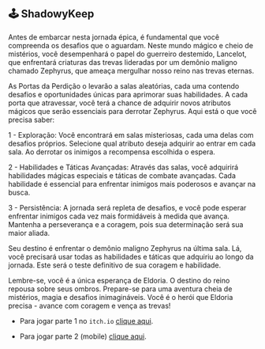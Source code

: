 ## 🕹️ ShadowyKeep

Antes de embarcar nesta jornada épica, é fundamental que você compreenda os desafios que o aguardam. Neste mundo mágico e cheio de mistérios, você desempenhará o papel do guerreiro destemido, Lancelot, que enfrentará criaturas das trevas lideradas por um demônio maligno chamado Zephyrus, que ameaça mergulhar nosso reino nas trevas eternas.

As Portas da Perdição o levarão a salas aleatórias, cada uma contendo desafios e oportunidades únicas para aprimorar suas habilidades. A cada porta que atravessar, você terá a chance de adquirir novos atributos mágicos que serão essenciais para derrotar Zephyrus. Aqui está o que você precisa saber:

1 - Exploração: Você encontrará em salas misteriosas, cada uma delas com desafios próprios. Selecione qual atributo deseja adquirir ao entrar em cada sala. Ao derrotar os inimigos a recompensa escolhida o espera.

2 - Habilidades e Táticas Avançadas: Através das salas, você adquirirá habilidades mágicas especiais e táticas de combate avançadas. Cada habilidade é essencial para enfrentar inimigos mais poderosos e avançar na busca.

3 - Persistência: A jornada será repleta de desafios, e você pode esperar enfrentar inimigos cada vez mais formidáveis à medida que avança. Mantenha a perseverança e a coragem, pois sua determinação será sua maior aliada.

Seu destino é enfrentar o demônio maligno Zephyrus na última sala. Lá, você precisará usar todas as habilidades e táticas que adquiriu ao longo da jornada. Este será o teste definitivo de sua coragem e habilidade.

Lembre-se, você é a única esperança de Eldoria. O destino do reino repousa sobre seus ombros. Prepare-se para uma aventura cheia de mistérios, magia e desafios inimagináveis. Você é o herói que Eldoria precisa - avance com coragem e vença as trevas!

* Para jogar parte 1 no `itch.io` [clique aqui](https://lidiaacd.itch.io/shadowy-keep).

* Para jogar parte 2 (mobile) [clique aqui](https://pedro2712.itch.io/shadowykeep).
